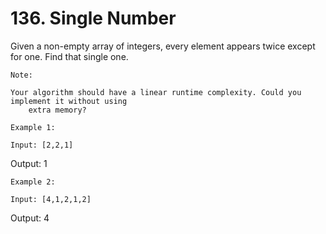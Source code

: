 # 136. Single Number

Given a non-empty array of integers, every element appears
        twice except for one. Find that single one.

    Note:

    Your algorithm should have a linear runtime complexity. Could you implement it without using
        extra memory?

    Example 1:

    Input: [2,2,1]
Output: 1

    Example 2:

    Input: [4,1,2,1,2]
Output: 4